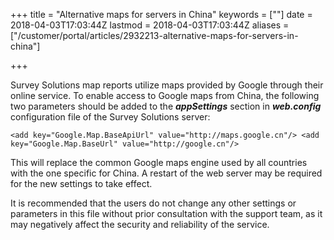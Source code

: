 +++
title = "Alternative maps for servers in China"
keywords = [""]
date = 2018-04-03T17:03:44Z
lastmod = 2018-04-03T17:03:44Z
aliases = ["/customer/portal/articles/2932213-alternative-maps-for-servers-in-china"]

+++

Survey Solutions map reports utilize maps provided by Google through
their online service. To enable access to Google maps from China, the
following two parameters should be added to the ***appSettings***
section in ***web.config*** configuration file of the Survey Solutions
server:  
  
`<add key="Google.Map.BaseApiUrl" value="http://maps.google.cn"/> <add key="Google.Map.BaseUrl" value="http://google.cn"/>`  
  
This will replace the common Google maps engine used by all countries
with the one specific for China. A restart of the web server may be
required for the new settings to take effect.  
  
It is recommended that the users do not change any other settings or
parameters in this file without prior consultation with the support
team, as it may negatively affect the security and reliability of the
service.
